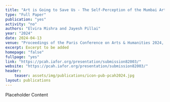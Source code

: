 ```yaml
---
title: "Art is Going to Save Us - The Self-Perception of the Mumbai Art Sphere in Contemporary Art Galleries"
type: "Full Paper"
publication: "yes"
activity: "no"
authors: "Elvira Mishra and Jayesh Pillai"
year: "2024"
date: 2024-04-13
venue: "Proceedings of the Paris Conference on Arts & Humanities 2024, France"
excerpt: Excerpt to be added
homepage: "false"
fullpage: "yes"
link: "https://pcah.iafor.org/presentation/submission82003/"
website: "https://pcah.iafor.org/presentation/submission82003/"
header:
    teaser: assets/img/publications/icon-pub-pcah2024.jpg
layout: publications    
---
```


Placeholder Content